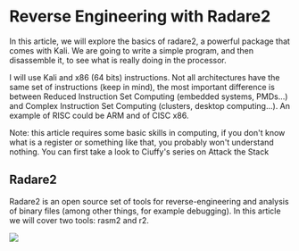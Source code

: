 # Reverse Engineering with Radare2

In this article, we will explore the basics of radare2, a powerful package that comes with Kali. We are going to write a simple program, and then disassemble it, to see what is really doing in the processor.

I will use Kali  and x86 (64 bits) instructions. Not all architectures have the same set of instructions (keep in mind), the most important difference is between Reduced Instruction Set Computing (embedded systems, PMDs...) and Complex Instruction Set Computing (clusters, desktop computing...). An example of RISC could be ARM and of CISC x86.

Note: this article requires some basic skills in computing, if you don't know what is a register or something like that, you probably won't understand nothing. You can first take a look to Ciuffy's series on Attack the Stack 

## Radare2

Radare2 is an open source set of tools for reverse-engineering and analysis of binary files (among other things, for example debugging). In this article we will cover two tools: rasm2 and r2.

<img src="/img/Screenshot_9.jpg">
